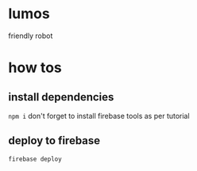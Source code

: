 # lumos
friendly robot

# how tos
## install dependencies
`npm i`
don't forget to install firebase tools as per tutorial

## deploy to firebase
`firebase deploy`
